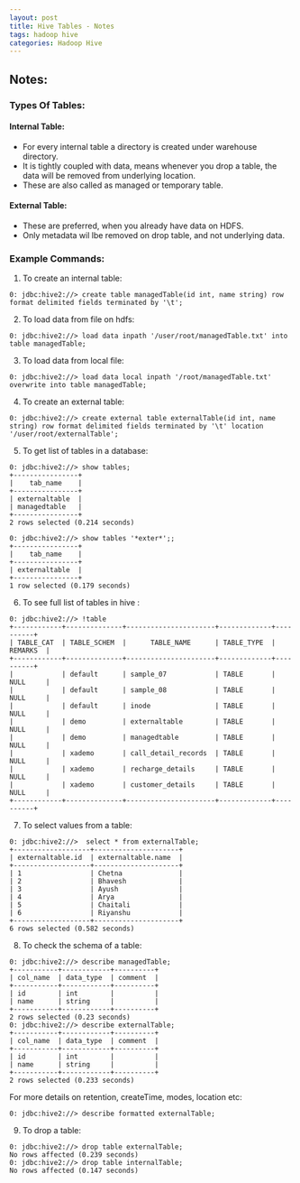 ```yaml
---
layout: post
title: Hive Tables - Notes
tags: hadoop hive
categories: Hadoop Hive
---
```

<div class="toc"></div>

## Notes:

### Types Of Tables:

#### Internal Table:
+ For every internal table a directory is created under warehouse directory.
+ It is tightly coupled with data, means whenever you drop a table, the data will be removed from underlying location.
+ These are also called as managed or temporary table.

#### External Table:
+ These are preferred, when you already have data on HDFS.
+ Only metadata wil lbe removed on drop table, and not underlying data.

### Example Commands:
1) To create an internal table:

```
0: jdbc:hive2://> create table managedTable(id int, name string) row format delimited fields terminated by '\t';
```
2) To load data from file on hdfs:

```
0: jdbc:hive2://> load data inpath '/user/root/managedTable.txt' into table managedTable;
```
3) To load data from local file:

```
0: jdbc:hive2://> load data local inpath '/root/managedTable.txt' overwrite into table managedTable;
```

4) To create an external table:

```
0: jdbc:hive2://> create external table externalTable(id int, name string) row format delimited fields terminated by '\t' location '/user/root/externalTable';
```

5) To get list of tables in a database:

```
0: jdbc:hive2://> show tables;
+----------------+
|    tab_name    |
+----------------+
| externaltable  |
| managedtable   |
+----------------+
2 rows selected (0.214 seconds)
```

```
0: jdbc:hive2://> show tables '*exter*';;
+----------------+
|    tab_name    |
+----------------+
| externaltable  |
+----------------+
1 row selected (0.179 seconds)
```

6) To see full list of tables in hive :

```
0: jdbc:hive2://> !table
+------------+--------------+----------------------+-------------+----------+
| TABLE_CAT  | TABLE_SCHEM  |      TABLE_NAME      | TABLE_TYPE  | REMARKS  |
+------------+--------------+----------------------+-------------+----------+
|            | default      | sample_07            | TABLE       | NULL     |
|            | default      | sample_08            | TABLE       | NULL     |
|            | default      | inode                | TABLE       | NULL     |
|            | demo         | externaltable        | TABLE       | NULL     |
|            | demo         | managedtable         | TABLE       | NULL     |
|            | xademo       | call_detail_records  | TABLE       | NULL     |
|            | xademo       | recharge_details     | TABLE       | NULL     |
|            | xademo       | customer_details     | TABLE       | NULL     |
+------------+--------------+----------------------+-------------+----------+
```

7) To select values from a table:

```
0: jdbc:hive2://>  select * from externalTable;
+-------------------+---------------------+
| externaltable.id  | externaltable.name  |
+-------------------+---------------------+
| 1                 | Chetna              |
| 2                 | Bhavesh             |
| 3                 | Ayush               |
| 4                 | Arya                |
| 5                 | Chaitali            |
| 6                 | Riyanshu            |
+-------------------+---------------------+
6 rows selected (0.582 seconds)
```

8) To check the schema of a table:

```
0: jdbc:hive2://> describe managedTable;
+-----------+------------+----------+
| col_name  | data_type  | comment  |
+-----------+------------+----------+
| id        | int        |          |
| name      | string     |          |
+-----------+------------+----------+
2 rows selected (0.23 seconds)
0: jdbc:hive2://> describe externalTable;
+-----------+------------+----------+
| col_name  | data_type  | comment  |
+-----------+------------+----------+
| id        | int        |          |
| name      | string     |          |
+-----------+------------+----------+
2 rows selected (0.233 seconds)
```

For more details on retention, createTime, modes, location etc:

```
0: jdbc:hive2://> describe formatted externalTable;
```

9) To drop a table:

```
0: jdbc:hive2://> drop table externalTable;
No rows affected (0.239 seconds)
0: jdbc:hive2://> drop table internalTable;
No rows affected (0.147 seconds)
```
